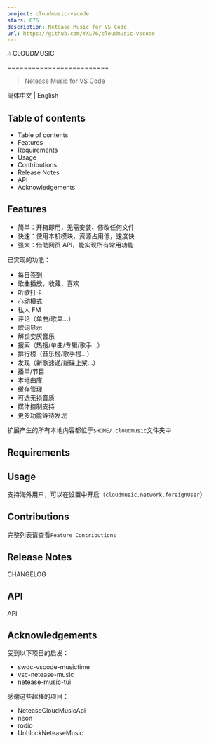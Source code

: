 ```yaml
---
project: cloudmusic-vscode
stars: 676
description: Netease Music for VS Code
url: https://github.com/YXL76/cloudmusic-vscode
---
```


  
  
🎶 CLOUDMUSIC  
  

=========================

> Netease Music for VS Code

简体中文 | English

Table of contents
-----------------

-   Table of contents
-   Features
-   Requirements
-   Usage
-   Contributions
-   Release Notes
-   API
-   Acknowledgements

Features
--------

-   简单：开箱即用，无需安装、修改任何文件
-   快速：使用本机模块，资源占用低，速度快
-   强大：借助网页 API，能实现所有常用功能

已实现的功能：

-   每日签到
-   歌曲播放，收藏，喜欢
-   听歌打卡
-   心动模式
-   私人 FM
-   评论（单曲/歌单...）
-   歌词显示
-   解锁变灰音乐
-   搜索（热搜/单曲/专辑/歌手...）
-   排行榜（音乐榜/歌手榜...）
-   发现（新歌速递/新碟上架...）
-   播单/节目
-   本地曲库
-   缓存管理
-   可选无损音质
-   媒体控制支持
-   更多功能等待发现

扩展产生的所有本地内容都位于`$HOME/.cloudmusic`文件夹中

Requirements
------------

Usage
-----

支持海外用户，可以在设置中开启（`cloudmusic.network.foreignUser`）

Contributions
-------------

完整列表请查看`Feature Contributions`

Release Notes
-------------

CHANGELOG

API
---

API

Acknowledgements
----------------

受到以下项目的启发：

-   swdc-vscode-musictime
-   vsc-netease-music
-   netease-music-tui

感谢这些超棒的项目：

-   NeteaseCloudMusicApi
-   neon
-   rodio
-   UnblockNeteaseMusic
